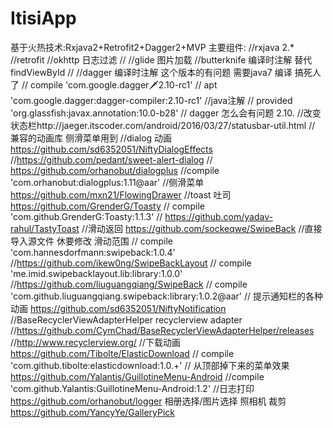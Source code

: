 # ItisiApp
基于火热技术:Rxjava2+Retrofit2+Dagger2+MVP 
主要组件:
    //rxjava 2.*
    //retrofit
    //okhttp 日志过滤
    //    //glide 图片加载
    //butterknife  编译时注解 替代 findViewById
    //    //dagger 编译时注解 这个版本的有问题 需要java7 编译 搞死人了
    //    compile 'com.google.dagger:dagger:2.10-rc1'
    //    apt 'com.google.dagger:dagger-compiler:2.10-rc1'
    //java注解
    // provided 'org.glassfish:javax.annotation:10.0-b28'
    // dagger 怎么会有问题 2.10.
    //改变状态栏http://jaeger.itscoder.com/android/2016/03/27/statusbar-util.html
    // 兼容的动画库 侧滑菜单用到
    //dialog 动画 https://github.com/sd6352051/NiftyDialogEffects
    //https://github.com/pedant/sweet-alert-dialog
    //    https://github.com/orhanobut/dialogplus
    //compile 'com.orhanobut:dialogplus:1.11@aar'
    //侧滑菜单 https://github.com/mxn21/FlowingDrawer
    //toast 吐司 https://github.com/GrenderG/Toasty
    // compile 'com.github.GrenderG:Toasty:1.1.3'
    //    https://github.com/yadav-rahul/TastyToast
    //滑动返回 https://github.com/sockeqwe/SwipeBack
    //直接导入源文件 休要修改 滑动范围
    //    compile 'com.hannesdorfmann:swipeback:1.0.4'
    //https://github.com/ikew0ng/SwipeBackLayout
    //    compile 'me.imid.swipebacklayout.lib:library:1.0.0'
    //https://github.com/liuguangqiang/SwipeBack
    //    compile 'com.github.liuguangqiang.swipeback:library:1.0.2@aar'
    //  提示通知栏的各种动画  https://github.com/sd6352051/NiftyNotification
    //BaseRecyclerViewAdapterHelper recyclerview adapter
    //https://github.com/CymChad/BaseRecyclerViewAdapterHelper/releases
    //http://www.recyclerview.org/
    //下载动画 https://github.com/Tibolte/ElasticDownload
    // compile 'com.github.tibolte:elasticdownload:1.0.+'
    // 从顶部掉下来的菜单效果 https://github.com/Yalantis/GuillotineMenu-Android
    //compile 'com.github.Yalantis:GuillotineMenu-Android:1.2'
    //日志打印 https://github.com/orhanobut/logger
    相册选择/图片选择 照相机 裁剪
    https://github.com/YancyYe/GalleryPick

